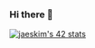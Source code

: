 ### Hi there 👋
[![jaeskim's 42 stats](https://badge42.herokuapp.com/api/stats/jaeskim?cursus=C%20Piscine)](https://github.com/JaeSeoKim/badge42)
<!--
**EvgeniyMsk/EvgeniyMsk** is a ✨ _special_ ✨ repository because its `README.md` (this file) appears on your GitHub profile.

Here are some ideas to get you started:

- 🔭 I’m currently working on ...
- 🌱 I’m currently learning ...
- 👯 I’m looking to collaborate on ...
- 🤔 I’m looking for help with ...
- 💬 Ask me about ...
- 📫 How to reach me: ...
- 😄 Pronouns: ...
- ⚡ Fun fact: ...
-->
